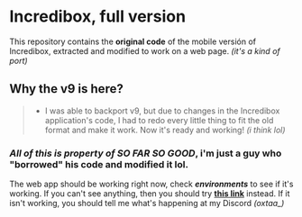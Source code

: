 # Incredibox, full version
This repository contains the **original code** of the mobile versión of Incredibox, extracted and modified to work on a web page. _(it's a kind of port)_
## Why the v9 is here?
> - I was able to backport v9, but due to changes in the Incredibox application's code, I had to redo every little thing to fit the old format and make it work. Now it's ready and working! _(i think lol)_
### ***All of this is property of SO FAR SO GOOD***, i'm just a guy who "borrowed" his code and modified it lol.
The web app should be working right now, check ***environments*** to see if it's working. If you can't see anything, then you should try **[this link](https://oxtaa.github.io/incredibox)** instead. If it isn't working, you should tell me what's happening at my Discord _(oxtaa\_)_
